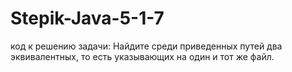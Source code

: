 # Stepik-Java-5-1-7
код к решению задачи: 
Найдите среди приведенных путей два эквивалентных, то есть указывающих на один и тот же файл.
